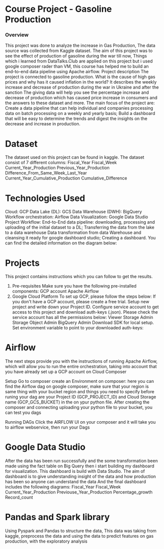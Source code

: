 # Course Project - Gasoline Production
### Overview
This project was done to analyze the increase in Gas Production, The data source was collected from Kaggle dataset. The aim of this project was to see the effect of production of gasoline during the war till now, Things which i learned from  DataTalks.Club are applied on this project but i used google composer rader than VM, this course has helped me to  build an end-to-end data pipeline using Apache airflow.
Project description
The project is connected to gasoline production. What is the cause of high gas prices and why has it caused inflation in the world? It describes the weekly increase and decrease of production during the war in Ukraine and after the sanction The giving data will help you see the percentage increase and decrease of production which has caused price increase in consumers and the answers to these dataset and more.
The main focus of the project are:
Create a data pipeline that can help individual and companies processing data on  batch processing on a weekly and yearly basis;
Build a dashboard that will be easy to determine the trends and digest the insights on the decrease and increase in production.


# Dataset
The dataset used on this project can be found in kaggle.
The dataset consist of 7 different  columns:
Fiscal_Year
Fiscal_Week
Current_Year_Production
Previous_Year_Production
Difference_From_Same_Week_Last_Year
Current_Year_Cumulative_Production
Cumulative_Difference


# Technologies Used
Cloud: GCP
Data Lake (DL): GCS
Data Warehouse (DWH): BigQuery
Workflow orchestration: Airflow
Data Visualization: Google Data Studio
Project Workflow:
End-to-End data pipeline:
downloading, processing and uploading of the initial dataset to a DL;
Transferring the data from the lake to a data warehouse
Data transformation from data Warehouse and cleansing it ready for google dashboard studio;
Creating a dashboard.
You can find the detailed information on the diagram below: 

# Projects
This project contains instructions which you can follow to get the results.
1. Pre-requisites
Make sure you have the following pre-installed components:
GCP account
Apache Airflow
2. Google Cloud Platform
To set up GCP, please follow the steps below:
If you don't have a GCP account, please create a free trial.
Setup new project and write down your Project ID.
Configure service account to get access to this project and download auth-keys (.json). Please check the service account has all the permissions below:
Viewer
Storage Admin
Storage Object Admin
BigQuery Admin
Download SDK for local setup.
Set environment variable to point to your downloaded auth-keys:


# Airflow
The next steps provide you with the instructions of running Apache Airflow, which will allow you to run the entire orchestration, taking into account that you have already set up a GCP account on Cloud Composer


Setup
Go to composer create an Environment on composer: here you can find the Airflow dag on google composer, make sure that your region is same thing with your bucket region and things you need to specify before runing your dag are your Project ID (GCP_PROJECT_ID) and Cloud Storage name (GCP_GCS_BUCKET) in the  on ypur python file.
After creating the composer and connecting uploading your python file to your bucket, you can test you dags

Running DAGs
Click the AIRFLOW UI on your composer and it will take you to airflow webservice, then run your Dags


# Google Data Studio
After the data has been run successfully and the some transformation been made using the fact table on Big Query then i start building my dashboard for visualization.
This dashboard is build with Data Studio. The aim of dashboard is to give understanding insight of the data and how production has been so anyone can understand the data
And the final dashboard includes the following diagrams:
Fiscal_Year
Fiscal_Week
Current_Year_Production
Previouse_Year_Production
Percentage_growth
Record_count


# Pandas and Spark library
Using Pyspark  and Pandas  to structure the data, This data was taking from kaggle, preprocess the data and using the data to predict features on gas production, with the exploratory analysis





